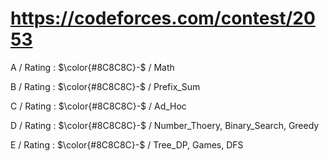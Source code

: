 # https://codeforces.com/contest/2053 

A / Rating : $\color{#8C8C8C}-$ / Math

B / Rating : $\color{#8C8C8C}-$ / Prefix_Sum

C / Rating : $\color{#8C8C8C}-$ / Ad_Hoc

D / Rating : $\color{#8C8C8C}-$ / Number_Thoery, Binary_Search, Greedy

E / Rating : $\color{#8C8C8C}-$ / Tree_DP, Games, DFS
